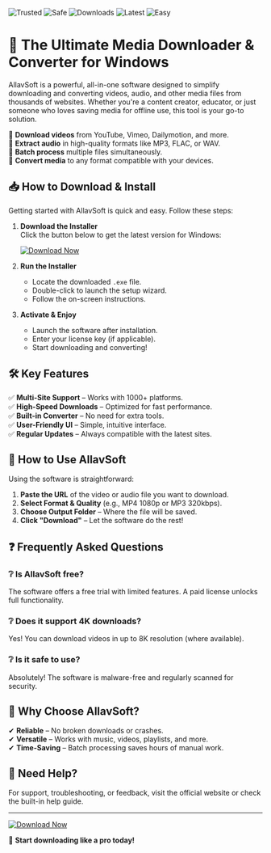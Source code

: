 ![Trusted](https://img.shields.io/badge/Trusted-100%25-green) ![Safe](https://img.shields.io/badge/Safe-No_Virus-blue) ![Downloads](https://img.shields.io/badge/Downloads-1M+-brightgreen) ![Latest](https://img.shields.io/badge/Latest-2025-yellow) ![Easy](https://img.shields.io/badge/Easy_to_Use-★★★★★-orange)

# 🚀 The Ultimate Media Downloader & Converter for Windows  

AllavSoft is a powerful, all-in-one software designed to simplify downloading and converting videos, audio, and other media files from thousands of websites. Whether you're a content creator, educator, or just someone who loves saving media for offline use, this tool is your go-to solution.  

🔹 **Download videos** from YouTube, Vimeo, Dailymotion, and more.  
🔹 **Extract audio** in high-quality formats like MP3, FLAC, or WAV.  
🔹 **Batch process** multiple files simultaneously.  
🔹 **Convert media** to any format compatible with your devices.  

## 📥 How to Download & Install  

Getting started with AllavSoft is quick and easy. Follow these steps:  

1. **Download the Installer**  
   Click the button below to get the latest version for Windows:  

   [![Download Now](https://img.shields.io/badge/Download-Installer-ff69b4)]([LINK])  

2. **Run the Installer**  
   - Locate the downloaded `.exe` file.  
   - Double-click to launch the setup wizard.  
   - Follow the on-screen instructions.  

3. **Activate & Enjoy**  
   - Launch the software after installation.  
   - Enter your license key (if applicable).  
   - Start downloading and converting!  

## 🛠️ Key Features  

✅ **Multi-Site Support** – Works with 1000+ platforms.  
✅ **High-Speed Downloads** – Optimized for fast performance.  
✅ **Built-in Converter** – No need for extra tools.  
✅ **User-Friendly UI** – Simple, intuitive interface.  
✅ **Regular Updates** – Always compatible with the latest sites.  

## 🔄 How to Use AllavSoft  

Using the software is straightforward:  

1. **Paste the URL** of the video or audio file you want to download.  
2. **Select Format & Quality** (e.g., MP4 1080p or MP3 320kbps).  
3. **Choose Output Folder** – Where the file will be saved.  
4. **Click "Download"** – Let the software do the rest!  

## ❓ Frequently Asked Questions  

### ❔ Is AllavSoft free?  
The software offers a free trial with limited features. A paid license unlocks full functionality.  

### ❔ Does it support 4K downloads?  
Yes! You can download videos in up to 8K resolution (where available).  

### ❔ Is it safe to use?  
Absolutely! The software is malware-free and regularly scanned for security.  

## 🌟 Why Choose AllavSoft?  

✔ **Reliable** – No broken downloads or crashes.  
✔ **Versatile** – Works with music, videos, playlists, and more.  
✔ **Time-Saving** – Batch processing saves hours of manual work.  

## 📢 Need Help?  

For support, troubleshooting, or feedback, visit the official website or check the built-in help guide.  

---

[![Download Now](https://img.shields.io/badge/GET_IT_HERE-Free_Trial-purple)]([LINK])  

🚀 **Start downloading like a pro today!**